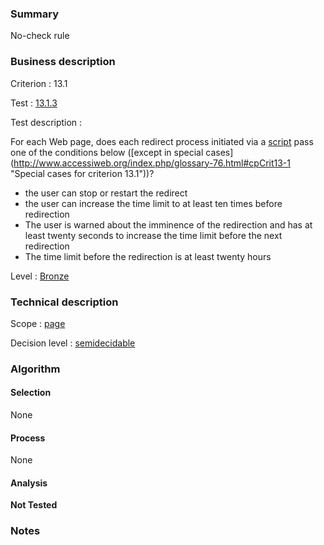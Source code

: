### Summary

No-check rule

### Business description

Criterion : 13.1

Test : [13.1.3](www.accessiweb.org/index.php/accessiweb-22-english-version.html#test-13-1-3)

Test description :

For each Web page, does each redirect process initiated via a [script](http://www.accessiweb.org/index.php/glossary-76.html#mScript) pass one of the conditions below ([except in special cases] (http://www.accessiweb.org/index.php/glossary-76.html#cpCrit13-1 "Special cases for criterion 13.1"))?

-   the user can stop or restart the redirect
-   the user can increase the time limit to at least ten times before redirection
-   The user is warned about the imminence of the redirection and has at least twenty seconds to increase the time limit before the next redirection
-   The time limit before the redirection is at least twenty hours

Level : [Bronze](/en/category/rules-design/accessiweb-11/level/bronze)

### Technical description

Scope : [page](/en/category/rules-design/accessiweb-11/scope/page)

Decision level :
[semidecidable](/en/category/rules-design/accessiweb-11/decision-level/semidecidable)

### Algorithm

#### Selection

None

#### Process

None

#### Analysis

**Not Tested**

### Notes


